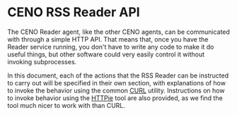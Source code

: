 # CENO RSS Reader API

The CENO Reader agent, like the other CENO agents, can be communicated with through
a simple HTTP API.  That means that, once you have the Reader service running, you
don't have to write any code to make it do useful things, but other software could
very easily control it without invoking subprocesses.

In this document, each of the actions that the RSS Reader can be instructed to
carry out will be specified in their own section, with explanations of how to invoke
the behavior using the common [CURL](https://en.wikipedia.org/wiki/CURL) utility.
Instructions on how to invoke behavior using the [HTTPie](https://github.com/jkbrzt/httpie)
tool are also provided, as we find the tool much nicer to work with than CURL.


